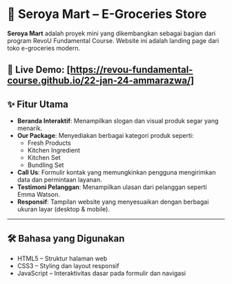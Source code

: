 # 🛒 Seroya Mart – E-Groceries Store

**Seroya Mart** adalah proyek mini yang dikembangkan sebagai bagian dari program RevoU Fundamental Course. Website ini adalah landing page dari toko e-groceries modern.

🔗 **Live Demo**: [https://revou-fundamental-course.github.io/22-jan-24-ammarazwa/]
---

## ✨ Fitur Utama

- **Beranda Interaktif**: Menampilkan slogan dan visual produk segar yang menarik.
- **Our Package**: Menyediakan berbagai kategori produk seperti:
  - Fresh Products
  - Kitchen Ingredient
  - Kitchen Set
  - Bundling Set
- **Call Us**: Formulir kontak yang memungkinkan pengguna mengirimkan data dan permintaan layanan.
- **Testimoni Pelanggan**: Menampilkan ulasan dari pelanggan seperti Emma Watson.
- **Responsif**: Tampilan website yang menyesuaikan dengan berbagai ukuran layar (desktop & mobile).

---

## 🛠️ Bahasa yang Digunakan

- HTML5 – Struktur halaman web
- CSS3 – Styling dan layout responsif
- JavaScript – Interaktivitas dasar pada formulir dan navigasi



